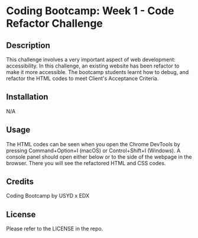 # Coding Bootcamp: Week 1 - Code Refactor Challenge

## Description

This challenge involves a very important aspect of web development: accessibility. In this challenge, an existing website has been refactor to make it more accessible. The bootcamp students learnt how to debug, and refactor the HTML codes to meet Client's Acceptance Criteria. 

## Installation

N/A

## Usage

The HTML codes can be seen when you open the Chrome DevTools by pressing Command+Option+I (macOS) or Control+Shift+I (Windows). A console panel should open either below or to the side of the webpage in the browser. There you will see the refactored HTML and CSS codes. 

## Credits

Coding Bootcamp by USYD x EDX

## License

Please refer to the LICENSE in the repo. 

